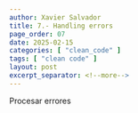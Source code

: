 ```yaml
---
author: Xavier Salvador
title: 7.- Handling errors
page_order: 07
date: 2025-02-15
categories: [ "clean_code" ]
tags: [ "clean code" ]
layout: post
excerpt_separator: <!--more-->
---
```


Procesar errores